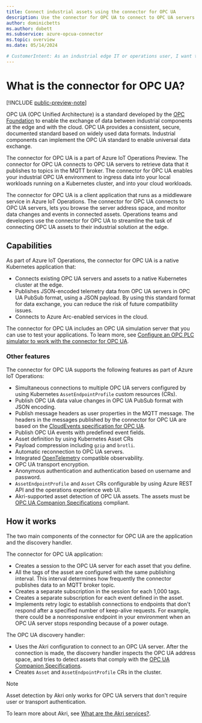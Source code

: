 ```yaml
---
title: Connect industrial assets using the connector for OPC UA
description: Use the connector for OPC UA to connect to OPC UA servers and exchange telemetry with a Kubernetes cluster.
author: dominicbetts
ms.author: dobett
ms.subservice: azure-opcua-connector
ms.topic: overview
ms.date: 05/14/2024

# CustomerIntent: As an industrial edge IT or operations user, I want to to understand what the connector for OPC UA is and how it works with OPC UA industrial assets to enable me to add them as resources to my Kubernetes cluster.
---
```


# What is the connector for OPC UA?

[!INCLUDE [public-preview-note](../includes/public-preview-note.md)]

OPC UA (OPC Unified Architecture) is a standard developed by the [OPC Foundation](https://opcfoundation.org/) to enable the exchange of data between industrial components at the edge and with the cloud. OPC UA provides a consistent, secure, documented standard based on widely used data formats. Industrial components can implement the OPC UA standard to enable universal data exchange.

The connector for OPC UA is a part of Azure IoT Operations Preview. The connector for OPC UA connects to OPC UA servers to retrieve data that it publishes to topics in the MQTT broker. The connector for OPC UA enables your industrial OPC UA environment to ingress data into your local workloads running on a Kubernetes cluster, and into your cloud workloads.

The connector for OPC UA is a client application that runs as a middleware service in Azure IoT Operations. The connector for OPC UA connects to OPC UA servers, lets you browse the server address space, and monitor data changes and events in connected assets. Operations teams and developers use the connector for OPC UA to streamline the task of connecting OPC UA assets to their industrial solution at the edge.

## Capabilities

As part of Azure IoT Operations, the connector for OPC UA is a native Kubernetes application that:

- Connects existing OPC UA servers and assets to a native Kubernetes cluster at the edge.
- Publishes JSON-encoded telemetry data from OPC UA servers in OPC UA PubSub format, using a JSON payload. By using this standard format for data exchange, you can reduce the risk of future compatibility issues.
- Connects to Azure Arc-enabled services in the cloud.

The connector for OPC UA includes an OPC UA simulation server that you can use to test your applications. To learn more, see [Configure an OPC PLC simulator to work with the connector for OPC UA](howto-configure-opc-plc-simulator.md).

### Other features

The connector for OPC UA supports the following features as part of Azure IoT Operations:

- Simultaneous connections to multiple OPC UA servers configured by using Kubernetes `AssetEndpointProfile` custom resources (CRs).
- Publish OPC UA data value changes in OPC UA PubSub format with JSON encoding.
- Publish message headers as user properties in the MQTT message. The headers in the messages published by the connector for OPC UA are based on the [CloudEvents specification for OPC UA](https://github.com/cloudevents/spec/blob/main/cloudevents/extensions/opcua.md).
- Publish OPC UA events with predefined event fields.
- Asset definition by using Kubernetes Asset CRs
- Payload compression including `gzip` and `brotli`.
- Automatic reconnection to OPC UA servers.
- Integrated [OpenTelemetry](https://opentelemetry.io/) compatible observability.
- OPC UA transport encryption.
- Anonymous authentication and authentication based on username and password.
- `AssetEndpointProfile` and `Asset` CRs configurable by using Azure REST API and the operations experience web UI.
- Akri-supported asset detection of OPC UA assets. The assets must be [OPC UA Companion Specifications](https://opcfoundation.org/about/opc-technologies/opc-ua/ua-companion-specifications/) compliant.

## How it works

The two main components of the connector for OPC UA are the application and the discovery handler.

The connector for OPC UA application:

- Creates a session to the OPC UA server for each asset that you define.
- All the tags of the asset are configured with the same publishing interval. This interval determines how frequently the connector publishes data to an MQTT broker topic.
- Creates a separate subscription in the session for each 1,000 tags.
- Creates a separate subscription for each event defined in the asset.
- Implements retry logic to establish connections to endpoints that don't respond after a specified number of keep-alive requests. For example, there could be a nonresponsive endpoint in your environment when an OPC UA server stops responding because of a power outage.

The OPC UA discovery handler:

- Uses the Akri configuration to connect to an OPC UA server. After the connection is made, the discovery handler inspects the OPC UA address space, and tries to detect assets that  comply with the [OPC UA Companion Specifications](https://opcfoundation.org/about/opc-technologies/opc-ua/ua-companion-specifications/).
- Creates `Asset` and `AssetEndpointProfile` CRs in the cluster.

> [!NOTE]
> Asset detection by Akri only works for OPC UA servers that don't require user or transport authentication.

To learn more about Akri, see [What are the Akri services?](overview-akri.md).
